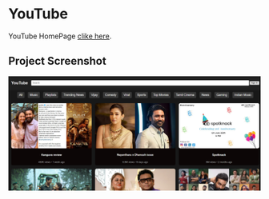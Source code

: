# YouTube
YouTube HomePage [clike here](https://youtubehomepagmoni.netlify.app/).

## Project Screenshot
![Project Screenshot](images/Screenshot%202024-12-07%20015240.png)
